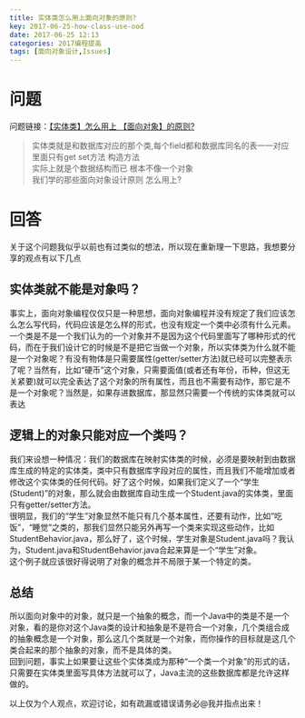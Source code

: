 ```yaml
---
title: 实体类怎么用上面向对象的原则?
key: 2017-06-25-how-class-use-ood
date: 2017-06-25 12:13
categories: 2017编程提高
tags: [面向对象设计,Issues]
---
```



# 问题
问题链接：[【实体类】怎么用上 【面向对象】的原则?](https://github.com/onlyliuxin/coding2017/issues/455)  
> 实体类就是和数据库对应的那个类,每个field都和数据库同名的表一一对应  
里面只有get set方法 构造方法  
实际上就是个数据结构而已 根本不像一个对象  
我们学的那些面向对象设计原则 怎么用上?

# 回答
关于这个问题我似乎以前也有过类似的想法，所以现在重新理一下思路，我想要分享的观点有以下几点
## 实体类就不能是对象吗？
事实上，面向对象编程仅仅只是一种思想，面向对象编程并没有规定了我们应该怎么怎么写代码，代码应该是怎么样的形式，也没有规定一个类中必须有什么元素。  
一个类是不是一个我们认为的一个对象并不是因为这个代码里面写了哪种形式的代码，而在于我们设计它的时候是不是把它当做一个对象，所以实体类为什么就不能是一个对象呢？有没有物体是只需要属性(getter/setter方法)就已经可以完整表示了呢？当然有，比如“硬币”这个对象，只需要面值(或者还有年份，币种，但这无关紧要)就可以完全表达了这个对象的所有属性，而且也不需要有动作，那它是不是一个对象呢？当然是，如果存进数据库，那显然只需要一个传统的实体类就可以表达
## 逻辑上的对象只能对应一个类吗？
我们来设想一种情况：我们的数据库在映射实体类的时候，必须是要映射到由数据库生成的特定的实体类，类中只有数据库字段对应的属性，而且我们不能增加或者修改这个实体类的任何代码。好了这个时候，如果我们定义了一个“学生(Student)”的对象，那么就会由数据库自动生成一个Student.java的实体类，里面只有getter/setter方法。  
很明显，我们的“学生”对象显然不能只有几个基本属性，还要有动作，比如“吃饭”，“睡觉”之类的，那我们显然只能另外再写一个类来实现这些动作，比如StudentBehavior.java，那么好了，这个时候，学生对象是Student.java吗？我认为，Student.java和StudentBehavior.java合起来算是一个“学生”对象。  
这个例子就应该很好得说明了对象的概念并不局限于某一个特定的类。
## 总结
所以面向对象中的对象，就只是一个抽象的概念，而一个Java中的类是不是一个对象，看的是你对这个Java类的设计和抽象是不是符合一个对象，几个类组合成的抽象概念是一个对象，那么这几个类就是一个对象，而你操作的目标就是这几个类合起来的那个抽象的对象，而不是具体的类。  
回到问题，事实上如果要让这些个实体类成为那种“一个类一个对象”的形式的话，只需要在实体类里面写具体方法就可以了，Java主流的这些数据库都是允许这样做的。  

以上仅为个人观点，欢迎讨论，如有疏漏或错误请务必@我并指点出来！

